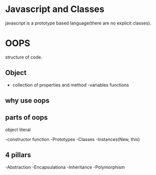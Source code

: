# Javascript and Classes
javascript is a prototype based language(there are no explicit classes).

# OOPS
structure of code.

## Object
- collection of properties and method
-variables functions

## why use oops

## parts of oops
object literal

-constructor function
-Prototypes
-Classes
-Instances(New, this)



## 4 pillars
-Abstraction
-Encapsulationa
-Inheritance
-Polymorphism

